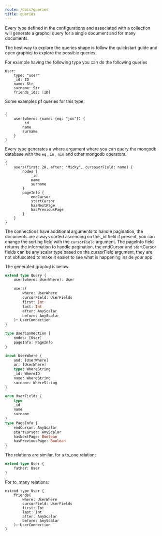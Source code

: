 ```yaml
---
route: /docs/queries
title: queries
---
```


Every type defined in the configurations and associated with a collection will generate a graphql query for a single document and for many documents.

The best way to explore the queries shape is follow the quickstart guide and open graphiql to explore the possible queries.

For example having the following type you can do the following queries

``` 
User:
    type: "user"
    _id: ID
    name: Str
    surname: Str
    friends_ids: [ID]
```

Some examples pf queries for this type:

``` gql

{
    user(where: {name: {eq: "jon"}) {
        _id
        name
        surname
    }
}
```

Every type generates a where argument where you can query the mongodb database with the `eq` , `in` , `nin` and other mongodb operators.

``` gql
{
    users(first: 20, after: "Micky", cursosorField: name) {
        nodes {
            _id
            name
            surname
        }
        pageInfo {
            endCursor
            startCursor
            hasNextPage
            hasPreviousPage
        }
    }
}
```

The connections have additional arguments to handle pagination, the documents are always sorted ascending on the \_id field if present, you can change the sorting field with the `cursorField` argument.
The pageInfo field returns the information to handle pagination, the endCursor and startCursor fields can be any scalar type based on the cursorField argument, they are not obfuscated to make it easier to see what is happening inside your app.

The generated graphql is below.

``` graphql
extend type Query {
    user(where: UserWhere): User

    users(
        where: UserWhere
        cursorField: UserFields
        first: Int
        last: Int
        after: AnyScalar
        before: AnyScalar
    ): UserConnection
}

type UserConnection {
    nodes: [User]
    pageInfo: PageInfo
}

input UserWhere {
    and: [UserWhere]
    or: [UserWhere]
    type: WhereString
    _id: WhereID
    name: WhereString
    surname: WhereString
}

enum UserFields {
    type
    _id
    name
    surname
}
type PageInfo {
    endCursor: AnyScalar
    startCursor: AnyScalar
    hasNextPage: Boolean
    hasPreviousPage: Boolean
}
```

The relations are similar, for a to_one relation:

``` graphql
extend type User {
    father: User
}
```

For to_many relations:

``` gql
extend type User {
    friends(
        where: UserWhere
        cursorField: UserFields
        first: Int
        last: Int
        after: AnyScalar
        before: AnyScalar
    ): UserConnection
}
```

